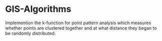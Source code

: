# GIS-Algorithms
Implemention the k-function for point pattern analysis which measures whether points are clustered together and at what distance they began to be randomly distributed. 
